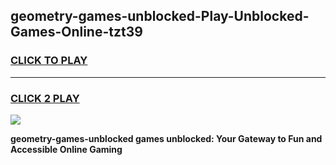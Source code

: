 
## geometry-games-unblocked-Play-Unblocked-Games-Online-tzt39
<h3>
<a href="https://premium76.site?title=geometry-games-unblocked&ref=24A">CLICK TO PLAY</a></h3>
<hr>

<h3>
<a href="https://premium76.site?title=geometry-games-unblocked&ref=24A">CLICK 2 PLAY</a>
  
</h3>

<a href="https://premium76.site?title=geometry-games-unblocked&ref=24A"><img src="https://clearcache.store/games.png"></a>


**geometry-games-unblocked games unblocked: Your Gateway to Fun and Accessible Online Gaming**
